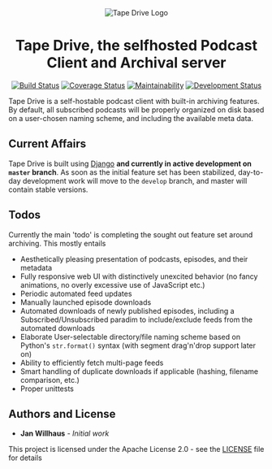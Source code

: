 
<div align="center">
<img src="assets/img/icon@2x.png" alt="Tape Drive Logo" />
<h1>Tape Drive, the selfhosted Podcast Client and Archival server</h1>

[![Build Status](https://travis-ci.org/janwh/selfhosted-podcast-archive.svg?branch=master)](https://travis-ci.org/janwh/selfhosted-podcast-archive)
[![Coverage Status](https://coveralls.io/repos/github/janwh/selfhosted-podcast-archive/badge.svg?branch=master)](https://coveralls.io/github/janwh/selfhosted-podcast-archive?branch=master)
[![Maintainability](https://api.codeclimate.com/v1/badges/540e17f78c60b290b84e/maintainability)](https://codeclimate.com/github/janwh/selfhosted-podcast-archive/maintainability)
[![Development Status](https://img.shields.io/badge/status-alpha-red.svg)](https:///github.com/janwh/selfhosted-podcast-archive/issues)

</div>

Tape Drive is a self-hostable podcast client with built-in archiving features. By default, all subscribed podcasts will be properly organized on disk based on a user-chosen naming scheme, and including the available meta data.

## Current Affairs

Tape Drive is built using [Django](https://djangoproject.com) **and currently in active development on `master` branch**. As soon as the initial feature set has been stabilized, day-to-day development work will move to the `develop` branch, and master will contain stable versions.


## Todos

Currently the main 'todo' is completing the sought out feature set around archiving. This mostly entails

* Aesthetically pleasing presentation of podcasts, episodes, and their metadata
* Fully responsive web UI with distinctively unexcited behavior (no fancy animations, no overly excessive use of JavaScript etc.)
* Periodic automated feed updates
* Manually launched episode downloads
* Automated downloads of newly published episodes, including a Subscribed/Unsubscribed paradim to include/exclude feeds from the automated downloads
* Elaborate User-selectable directory/file naming scheme based on Python's `str.format()` syntax (with segment drag'n'drop support later on)
* Ability to efficiently fetch multi-page feeds
* Smart handling of duplicate downloads if applicable (hashing, filename comparison, etc.)
* Proper unittests


## Authors and License

* **Jan Willhaus** - *Initial work*

This project is licensed under the Apache License 2.0 - see the [LICENSE](LICENSE) file for details
